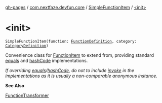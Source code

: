 [gh-pages](../../index.md) / [com.nextfaze.devfun.core](../index.md) / [SimpleFunctionItem](index.md) / [&lt;init&gt;](.)

# &lt;init&gt;

`SimpleFunctionItem(function: `[`FunctionDefinition`](../-function-definition/index.md)`, category: `[`CategoryDefinition`](../-category-definition/index.md)`)`

Convenience class for [FunctionItem](../-function-item/index.md) to extend from, providing standard [equals](equals.md) and [hashCode](hash-code.md) implementations.

*If overriding [equals](equals.md)/[hashCode](hash-code.md), do not to include [invoke](../-function-item/invoke.md) in the implementations as it is usually a non-comparable anonymous instance.*

**See Also**

[FunctionTransformer](../-function-transformer/index.md)

